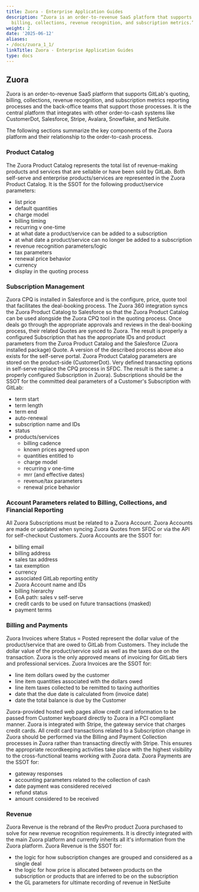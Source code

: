 ```yaml
---
title: Zuora - Enterprise Application Guides
description: “Zuora is an order-to-revenue SaaS platform that supports GitLab's quoting,
  billing, collections, revenue recognition, and subscription metrics.”
weight: 2
date: '2025-06-12'
aliases:
- /docs/zuora_1_1/
linkTitle: Zuora - Enterprise Application Guides
type: docs
---
```


<link rel="stylesheet" type="text/css" href="/stylesheets/biztech.css" />

## Zuora

Zuora is an order-to-revenue SaaS platform that supports GitLab's quoting, billing, collections, revenue recognition, and subscription metrics reporting processes and the back-office teams that support those processes. It is the central platform that integrates with other order-to-cash systems like CustomerDot, Salesforce, Stripe, Avalara, Snowflake, and NetSuite.

The following sections summarize the key components of the Zuora platform and their relationship to the order-to-cash process.

### Product Catalog

The Zuora Product Catalog represents the total list of revenue-making products and services that are sellable or have been sold by GitLab.  Both self-serve and enterprise products/services are represented in the Zuora Product Catalog.  It is the SSOT for the following product/service parameters:

- list price
- default quantities
- charge model
- billing timing
- recurring v one-time
- at what date a product/service can be added to a subscription
- at what date a product/service can no longer be added to a subscription
- revenue recognition parameters/logic
- tax parameters
- renewal price behavior
- currency
- display in the quoting process

### Subscription Management

Zuora CPQ is installed in Salesforce and is the configure, price, quote tool that facilitates the deal-booking process.  The Zuora 360 integration syncs the Zuora Product Catalog to Salesforce so that the Zuora Product Catalog can be used alongside the Zuora CPQ tool in the quoting process.  Once deals go through the appropriate approvals and reviews in the deal-booking process, their related Quotes are synced to Zuora.  The result is properly a configured Subscription that has the appropriate IDs and product parameters from the Zuroa Product Catalog and the Salesforce (Zuora installed package) Quote.  A version of the described process above also exists for the self-serve portal.  Zuora Product Catalog parameters are stored on the product-side (CustomerDot).  Very defined transacting options in self-serve replace the CPQ process in SFDC.  The result is the same:  a properly configured Subscription in Zuora).
Subscriptions should be the SSOT for the committed deal parameters of a Customer's Subscription with GitLab:

- term start
- term length
- term end
- auto-renewal
- subscription name and IDs
- status
- products/services
  - billing cadence
  - known prices agreed upon
  - quantities entitled to
  - charge model
  - recurring v one-time
  - mrr (and effective dates)
  - revenue/tax parameters
  - renewal price behavior

### Account Parameters related to Billing, Collections, and Financial Reporting

All Zuora Subscriptions must be related to a Zuora Account.  Zuora Accounts are made or updated when syncing Zuora Quotes from SFDC or via the API for self-checkout Customers.
Zuora Accounts are the SSOT for:

- billing email
- billing address
- sales tax address
- tax exemption
- currency
- associated GitLab reporting entity
- Zuora Account name and IDs
- billing hierarchy
- EoA path:  sales v self-serve
- credit cards to be used on future transactions (masked)
- payment terms

### Billing and Payments

Zuora Invoices where Status = Posted represent the dollar value of the product/service that are owed to GitLab from Customers.  They include the dollar value of the product/service sold as well as the taxes due on the transaction.  Zuora is the only approved means of invoicing for GitLab tiers and professional services.
Zuora Invoices are the SSOT for:

- line item dollars owed by the customer
- line item quantities associated with the dollars owed
- line item taxes collected to be remitted to taxing authorities
- date that the due date is calculated from (invoice date)
- date the total balance is due by the Customer

Zuora-provided hosted web pages allow credit card information to be passed from Customer keyboard directly to Zuora in a PCI compliant manner.  Zuora is integrated with Stripe, the gateway service that charges credit cards.  All credit card transactions related to a Subscription change in Zuora should be performed via the Billing and Payment Collection processes in Zuora rather than transacting directly with Stripe.  This ensures the appropriate recordkeeping activities take place with the highest visibility to the cross-functional teams working with Zuora data.
Zuora Payments are the SSOT for:

- gateway responses
- accounting parameters related to the collection of cash
- date payment was considered received
- refund status
- amount considered to be received

### Revenue

Zuora Revenue is the rebrand of the RevPro product Zuora purchased to solve for new revenue recognition requirements.  It is directly integrated with the main Zuora platform and currently inherits all it's information from the Zuora platform.
Zuora Revenue is the SSOT for:

- the logic for how subscription changes are grouped and considered as a single deal
- the logic for how price is allocated between products on the subscription or products that are inferred to be on the subscription
- the GL parameters for ultimate recording of revenue in NetSuite

